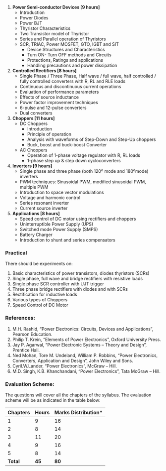 1. **Power Semi-conductor Devices [9 hours]**
   * Introduction
   * Power Diodes
   * Power BJT
   * Thyristor Characteristics
   * Two Transistor model of Thyristor
   * Series and Parallel operation of Thyristors
   * SCR, TRIAC, Power MOSFET, GTO, IGBT and SIT 
      * Device Structures and Characteristics
      * Turn ON- Turn OFF methods and Circuits
      * Protections, Ratings and applications
      * Handling precautions and power dissipation 
2. **Controlled Rectifiers [8 hours]**
   * Single Phase / Three Phase, Half wave / full wave, half controlled / fully controlled converters with R, RL and RLE loads
   * Continuous and discontinuous current operations
   * Evaluation of performance parameters
   * Effects of source inductance
   * Power factor improvement techniques
   * 6-pulse and 12-pulse converters
   * Dual converters
3. **Choppers [11 hours]**
   * DC Choppers
      * Introduction
      * Principle of operation
      * Analysis with waveforms of Step-Down and Step-Up choppers
      * Buck, boost and buck-boost Converter
   * AC Choppers
      * Operation of 1-phase voltage regulator with R, RL loads
      * 1-phase step up & step down cycloconverters
4. **Inverters [9 hours]**
   * Single phase and three phase (both 120º mode and 180ºmode) inverters 
   * PWM techniques: Sinusoidal PWM, modified sinusoidal PWM, multiple PWM 
   * Introduction to space vector modulations 
   * Voltage and harmonic control 
   * Series resonant inverter
   * Current source inverter
5. **Applications [8 hours]**
   * Speed control of DC motor using rectifiers and choppers 
   * Uninterruptible Power Supply (UPS)
   * Switched mode Power Supply (SMPS)
   * Battery Charger
   * Introduction to shunt and series compensators

### Practical

There should be experiments on:
1. Basic characteristics of power transistors, diodes thyristors (SCRs)
2. Single phase, full wave and bridge rectifiers with resistive loads
3. Single phase SCR controller with UJT trigger
4. Three phase bridge rectifiers with diodes and with SCRs
5. Rectification for inductive loads
6. Various types of Choppers 
7. Speed Control of DC Motor 

### References:

1. M.H. Rashid, “Power Electronics: Circuits, Devices and Applications”, Pearson Education.
2. Philip T. Krein, “Elements of Power Electronics”, Oxford University Press.
3. Jay P. Agarwal, “Power Electronic Systems – Theory and Design”, Prentice Hall.
4. Ned Mohan, Tore M. Undeland, William P. Robbins, “Power Electronics, Converters, Application and Design”, John Wiley and Sons.
5. Cyril.W.Lander, “Power Electronics”, McGraw – Hill.
6. M.D. Singh, K.B. Khanchandani, “Power Electronics”, Tata McGraw – Hill.

### Evaluation Scheme:

The questions will cover all the chapters of the syllabus. The evaluation scheme will be as indicated in the table below:

| Chapters  | Hours  | Marks Distribution* |
| --------- | ------ | ------------------- |
| 1         | 9      | 16                  |
| 2         | 8      | 14                  |
| 3         | 11     | 20                  |
| 4         | 9      | 16                  |
| 5         | 8      | 14                  |
| **Total** | **45** | **80**              |

